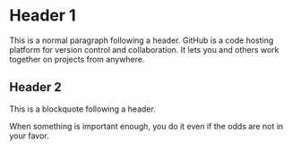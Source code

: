 # Header 1
This is a normal paragraph following a header. GitHub is a code hosting platform for version control and collaboration. It lets you and others work together on projects from anywhere.

## Header 2

This is a blockquote following a header.

When something is important enough, you do it even if the odds are not in your favor.
